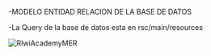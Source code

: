 
-MODELO ENTIDAD RELACION DE LA BASE DE DATOS

-La Query de la base de datos esta en rsc/main/resources

![RIwiAcademyMER](https://github.com/user-attachments/assets/31fc3f7c-635a-480d-948d-c270ca3dfc27)
